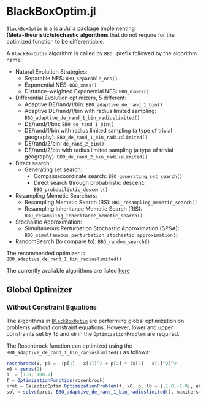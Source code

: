 # BlackBoxOptim.jl
[`BlackBoxOptim`](https://github.com/robertfeldt/BlackBoxOptim.jl) is a is a Julia package implementing **(Meta-)heuristic/stochastic algorithms** that do not require for the optimized function to be differentiable.

A `BlackBoxOptim` algorithm is called by `BBO_` prefix followed by the algorithm name:

* Natural Evolution Strategies:
  - Separable NES: `BBO_separable_nes()`
  - Exponential NES: `BBO_xnes()`
  - Distance-weighted Exponential NES: `BBO_dxnes()`
* Differential Evolution optimizers, 5 different:
  - Adaptive DE/rand/1/bin: `BBO_adaptive_de_rand_1_bin()`
  - Adaptive DE/rand/1/bin with radius limited sampling: `BBO_adaptive_de_rand_1_bin_radiuslimited()`
  - DE/rand/1/bin: `BBO_de_rand_1_bin()`
  - DE/rand/1/bin with radius limited sampling (a type of trivial geography): `BBO_de_rand_1_bin_radiuslimited()`
  - DE/rand/2/bin: `de_rand_2_bin()`
  - DE/rand/2/bin with radius limited sampling (a type of trivial geography): `BBO_de_rand_2_bin_radiuslimited()`
* Direct search:
  - Generating set search:
    - Compass/coordinate search: `BBO_generating_set_search()`
    - Direct search through probabilistic descent: `BBO_probabilistic_descent()`
* Resampling Memetic Searchers:
  - Resampling Memetic Search (RS): `BBO_resampling_memetic_search()`
  - Resampling Inheritance Memetic Search (RIS): `BBO_resampling_inheritance_memetic_search()`
* Stochastic Approximation:
  - Simultaneous Perturbation Stochastic Approximation (SPSA): `BBO_simultaneous_perturbation_stochastic_approximation()`
* RandomSearch (to compare to): `BBO_random_search()`

The recommended optimizer is `BBO_adaptive_de_rand_1_bin_radiuslimited()`

The currently available algorithms are listed [here](https://github.com/robertfeldt/BlackBoxOptim.jl#state-of-the-library)

## Global Optimizer
### Without Constraint Equations

The algorithms in [`BlackBoxOptim`](https://github.com/robertfeldt/BlackBoxOptim.jl) are performing global optimization on problems without
constraint equations. However, lower and upper constraints set by `lb` and `ub` in the `OptimizationProblem` are required.

The Rosenbrock function can optimized using the `BBO_adaptive_de_rand_1_bin_radiuslimited()` as follows:

```julia
rosenbrock(x, p) =  (p[1] - x[1])^2 + p[2] * (x[2] - x[1]^2)^2
x0 = zeros(2)
p  = [1.0, 100.0]
f = OptimizationFunction(rosenbrock)
prob = GalacticOptim.OptimizationProblem(f, x0, p, lb = [-1.0,-1.0], ub = [1.0,1.0])
sol = solve(prob, BBO_adaptive_de_rand_1_bin_radiuslimited(), maxiters=100000, maxtime=1000.0)
```




